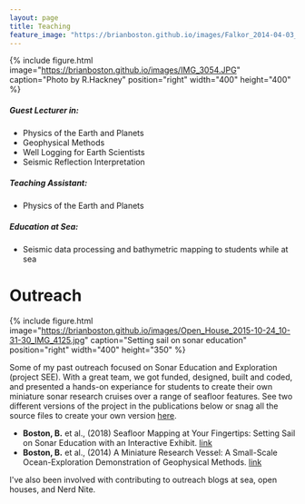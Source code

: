 ```yaml
---
layout: page
title: Teaching
feature_image: "https://brianboston.github.io/images/Falkor_2014-04-03_13-38-38_IMG_3063_Pearl_and_Hermes.jpg"
---
```


{% include figure.html image="https://brianboston.github.io/images/IMG_3054.JPG" caption="Photo by R.Hackney" position="right" width="400" height="400" %}

##### Guest Lecturer in:
* Physics of the Earth and Planets
* Geophysical Methods
* Well Logging for Earth Scientists
* Seismic Reflection Interpretation

##### Teaching Assistant:
* Physics of the Earth and Planets

##### Education at Sea:
* Seismic data processing and bathymetric mapping to students while at sea
 

# Outreach 
{% include figure.html image="https://brianboston.github.io/images/Open_House_2015-10-24_10-31-30_IMG_4125.jpg" caption="Setting sail on sonar education" position="right" width="400" height="350" %}

Some of my past outreach focused on Sonar Education and Exploration (project SEE). With a great team, we got funded, designed, built and coded, and presented a hands-on experiance for students to create their own miniature sonar research cruises over a range of seafloor features. See two different versions of the project in the publications below or snag all the source files to create your own version [here](https://github.com/UHGS/Project_SEE "here").

* **Boston, B.** et al., (2018) Seafloor Mapping at Your Fingertips: Setting Sail on Sonar Education with an Interactive Exhibit. [link](https://github.com/UHGS/Project_SEE/blob/master/Project_SEE.pdf "link")
* **Boston, B.** et al., (2014) A Miniature Research Vessel: A Small-Scale Ocean-Exploration Demonstration of Geophysical Methods. [link](http://dx.doi.org/10.1190/tle33121408.1 "link")

I've also been involved with contributing to outreach blogs at sea, open houses, and Nerd Nite.